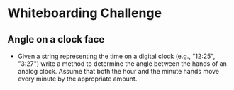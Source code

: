 # Whiteboarding Challenge

## Angle on a clock face

* Given a string representing the time on a digital clock (e.g., "12:25", "3:27") write a method to determine the angle between the hands of an analog clock.  Assume that both the hour and the minute hands move every minute by the appropriate amount.
